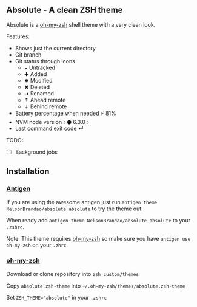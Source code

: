## Absolute - A clean ZSH theme

Absolute is a [oh-my-zsh](https://github.com/robbyrussell/oh-my-zsh) shell theme with a very clean look.

Features:
- Shows just the current directory
- Git branch
- Git status through icons
    - ◒ Untracked
    - ✚ Added
    - ✹ Modified
    - ✖ Deleted
    - ➜ Renamed
    - ⇡ Ahead remote
    - ⇣ Behind remote
- Battery percentage when needed ⚡ 81%
- NVM node version ‹ ⬢ 6.3.0 ›
- Last command exit code ↵

TODO:
- [ ] Background jobs

## Installation

### [Antigen](https://github.com/zsh-users/antigen)

If you are using the awesome antigen just run `antigen theme NelsonBrandao/absolute absolute` to try the theme out.

When ready add `antigen theme NelsonBrandao/absolute absolute` to your `.zshrc`.


Note: This theme requires [oh-my-zsh](https://github.com/robbyrussell/oh-my-zsh) so make sure you have `antigen use oh-my-zsh` on your `.zhrc`.

### [oh-my-zsh](http://ohmyz.sh/)

Download or clone repository into `zsh_custom/themes`

Copy `absolute.zsh-theme` into `~/.oh-my-zsh/themes/absolute.zsh-theme`

Set `ZSH_THEME="absolute"` in your `.zshrc`
